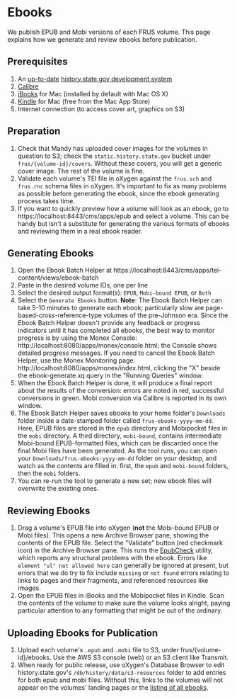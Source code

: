 # Ebooks

We publish EPUB and Mobi versions of each FRUS volume. This page explains how we generate and review ebooks before publication.

## Prerequisites

1. An [up-to-date](version-control) [history.state.gov development system](setup)
1. [Calibre](http://calibre-ebook.com/download)
1. [iBooks](https://www.apple.com/support/mac-apps/ibooks/) for Mac (installed by default with Mac OS X)
1. [Kindle](https://itunes.apple.com/us/app/kindle/id405399194?mt=12) for Mac (free from the Mac App Store)
1. Internet connection (to access cover art, graphics on S3)

## Preparation

1. Check that Mandy has uploaded cover images for the volumes in question to S3; check the `static.history.state.gov` bucket under `frus/{volume-id}/covers`. Without these covers, you will get a generic cover image. The rest of the volume is fine.
1. Validate each volume's TEI file in oXygen against the `frus.sch` and `frus.rnc` schema files in oXygen. It's important to fix as many problems as possible before generating the ebook, since the ebook generating process takes time.
1. If you want to quickly preview how a volume will look as an ebook, go to https://localhost:8443/cms/apps/epub and select a volume. This can be handy but isn't a substitute for generating the various formats of ebooks and reviewing them in a real ebook reader.

## Generating Ebooks

1. Open the Ebook Batch Helper at https://localhost:8443/cms/apps/tei-content/views/ebook-batch
1. Paste in the desired volume IDs, one per line
1. Select the desired output format(s): `EPUB`, `Mobi-bound EPUB`, or `Both`
1. Select the `Generate Ebooks` button. **Note**: The Ebook Batch Helper can take 5-10 minutes to generate each ebook; particularly slow are page-based-cross-reference-type volumes of the pre-Johnson era. Since the Ebook Batch Helper doesn't provide any feedback or progress indicators until it has completed all ebooks, the best way to monitor progress is by using the Monex Console: http://localhost:8080/apps/monex/console.html; the Console shows detailed progress messages. If you need to cancel the Ebook Batch Helper, use the Monex Monitoring page: http://localhost:8080/apps/monex/index.html, clicking the "X" beside the ebook-generate.xq query in the "Running Queries" window.
1. When the Ebook Batch Helper is done, it will produce a final report about the results of the conversion: errors are noted in red, successful conversions in green. Mobi conversion via Calibre is reported in its own window.
1. The Ebook Batch Helper saves ebooks to your home folder's `Downloads` folder inside a date-stamped folder called `frus-ebooks-yyyy-mm-dd`. Here, EPUB files are stored in the `epub` directory and Mobipocket files in the `mobi` directory. A third directory, `mobi-bound`, contains intermediate Mobi-bound EPUB-formatted files, which can be discarded once the final Mobi files have been generated. As the tool runs, you can open your `Downloads/frus-ebooks-yyyy-mm-dd` folder on your desktop, and watch as the contents are filled in: first, the `epub` and `mobi-bound` folders, then the `mobi` folders.
1. You can re-run the tool to generate a new set; new ebook files will overwrite the existing ones.

## Reviewing Ebooks

1. Drag a volume's EPUB file into oXygen (**not** the Mobi-bound EPUB or Mobi files). This opens a new Archive Browser pane, showing the contents of the EPUB file. Select the "Validate" button (red checkmark icon) in the Archive Browser pane. This runs the [EpubCheck](http://www.oxygenxml.com/xml_editor/epub.html) utility, which reports any structural problems with the ebook. Errors like `element "ul" not allowed here` can generally be ignored at present, but errors that we do try to fix include `missing` or `not found` errors relating to links to pages and their fragments, and referenced resources like images. 
1. Open the EPUB files in iBooks and the Mobipocket files in Kindle. Scan the contents of the volume to make sure the volume looks alright, paying particular attention to any formatting that might be out of the ordinary.

## Uploading Ebooks for Publication

1. Upload each volume's `.epub` and `.mobi` file to S3, under frus/{volume-id}/ebooks. Use the AWS S3 console (web) or an S3 client like Transmit.
2. When ready for public release, use oXygen's Database Browser to edit history.state.gov's `/db/history/data/s3-resources` folder to add entries for both epub and mobi files. Without this, links to the volumes will not appear on the volumes' landing pages or the [listing of all ebooks](history.state.gov/historicaldocuments/ebooks).